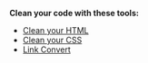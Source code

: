 **Clean your code with these tools:**
* [Clean your HTML](https://dirtymarkup.com/)
* [Clean your CSS](http://www.cleancss.com/css-beautify/)
* [Link Convert](http://www.textfixer.com/html/convert-url-to-html-link.php)